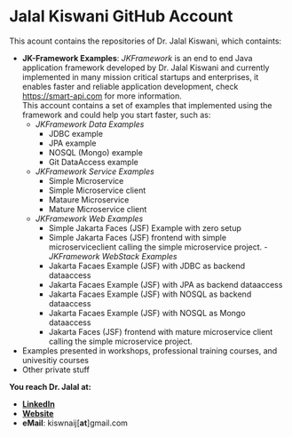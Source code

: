 # Jalal Kiswani GitHub Account

This acount contains the repositories of Dr. Jalal Kiswani, which containts:
- **JK-Framework Examples**: _JKFramework_ is an end to end Java application framework developed by Dr. Jalal Kiswani and currently implemented in many mission critical startups and enterprises, it  enables faster and reliable application development, check https://smart-api.com for more information.  
 This account contains a set of examples that implemented using the framework and could help you start faster, such as:
    - _JKFramework Data Examples_
       - JDBC example  
       - JPA example 
       - NOSQL (Mongo) example
       - Git DataAccess example
    - _JKFramework Service Examples_
       - Simple Microservice 
       - Simple Microservice client 
       - Mataure Microservice 
       - Mature Microservice client
     - _JKFramework Web Examples_
       - Simple Jakarta Faces (JSF) Example with zero setup
       - Simple Jakarta Faces (JSF) frontend with simple microserviceclient  calling the simple microservice project. 
     -_JKFramework WebStack Examples_ 
       - Jakarta Facaes Example (JSF) with JDBC as backend dataaccess
       - Jakarta Facaes Example (JSF) with JPA as backend dataaccess
       - Jakarta Facaes Example (JSF) with NOSQL as backend dataaccess
       - Jakarta Facaes Example (JSF) with NOSQL as Mongo dataaccess
       - Jakarta Faces (JSF) frontend with mature microservice client calling the simple microservice project. 
- Examples presented in workshops, professional training courses, and univesitiy courses
- Other private stuff

**You reach Dr. Jalal at:** 
- [**LinkedIn**](https://www.linkedin.com/in/jalalkiswani/) 
- [**Website**](https://jalalkiswani.com)
- **eMail**: kiswnaij[**at**]gmail.com

